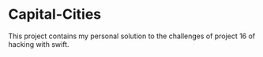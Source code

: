 # Capital-Cities
This project contains my personal solution to the challenges of project 16 of hacking with swift.
